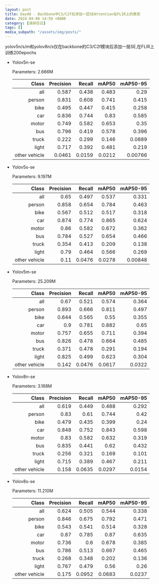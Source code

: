 ```yaml
---
layout: post
title: Day48 - Backbone中C3/C2f后添加一层SEAttention在FLIR上的表现
date: 2024-04-08 14:59 +0800
category: [读研日记]
tags: []
media_subpath: "/assets/img/posts/"
---
```


yolov5n/s/m和yolov8n/s仅在backbone的C3/C2f模块后添加一层SE,在FLIR上训练200epochs

- Yolov5n-se

    Parameters: 2.666M

    |                Class| Precision|    Recall|     mAP50|  mAP50-95|
    |                 ---:|      ---:|      ---:|      ---:|      ---:|
    |                  all|     0.587|     0.438|     0.483|      0.29|
    |               person|     0.831|     0.608|     0.741|     0.415|
    |                 bike|     0.495|     0.447|     0.415|     0.258|
    |                  car|     0.836|     0.744|      0.83|     0.585|
    |                motor|     0.749|     0.582|     0.653|      0.35|
    |                  bus|     0.796|     0.419|     0.578|     0.396|
    |                truck|     0.222|     0.299|     0.146|    0.0889|
    |                light|     0.717|     0.392|     0.481|     0.219|
    |        other vehicle|    0.0461|    0.0159|    0.0212|   0.00766|

- Yolov5s-se

    Parameters: 9.197M

    |                Class| Precision|    Recall|     mAP50|  mAP50-95|
    |                 ---:|      ---:|      ---:|      ---:|      ---:|
    |                  all|      0.65|     0.497|     0.537|     0.331|
    |               person|     0.858|     0.654|     0.784|     0.463|
    |                 bike|     0.567|     0.512|     0.517|     0.318|
    |                  car|     0.874|     0.774|     0.865|     0.624|
    |                motor|      0.86|     0.582|     0.672|     0.362|
    |                  bus|     0.784|     0.527|     0.654|     0.466|
    |                truck|     0.354|     0.413|     0.209|     0.138|
    |                light|      0.79|     0.464|     0.566|     0.269|
    |        other vehicle|      0.11|    0.0476|    0.0278|   0.00848|

- Yolov5m-se

    Parameters: 25.209M

    |                Class| Precision|    Recall|     mAP50|  mAP50-95|
    |                 ---:|      ---:|      ---:|      ---:|      ---:|
    |                  all|      0.67|     0.521|     0.574|     0.364|
    |               person|     0.893|     0.666|     0.811|     0.497|
    |                 bike|     0.644|     0.565|      0.55|     0.355|
    |                  car|       0.9|     0.781|     0.882|      0.65|
    |                motor|     0.757|     0.655|     0.711|     0.394|
    |                  bus|     0.826|     0.478|     0.664|     0.485|
    |                truck|     0.371|     0.478|     0.291|     0.194|
    |                light|     0.825|     0.499|     0.623|     0.304|
    |        other vehicle|     0.142|    0.0476|    0.0617|    0.0322|

- Yolov8n-se

    Parameters: 3.168M

    |                Class| Precision|    Recall|     mAP50|  mAP50-95|
    |                 ---:|      ---:|      ---:|      ---:|      ---:|
    |                  all|     0.619|     0.449|     0.488|     0.292|
    |               person|      0.83|      0.61|     0.744|      0.42|
    |                 bike|     0.479|     0.435|     0.399|      0.24|
    |                  car|     0.848|     0.752|     0.843|     0.598|
    |                motor|      0.83|     0.582|     0.632|     0.319|
    |                  bus|     0.835|     0.441|      0.62|     0.432|
    |                truck|     0.256|     0.321|     0.169|     0.101|
    |                light|     0.715|     0.389|     0.467|     0.211|
    |        other vehicle|     0.158|    0.0635|    0.0297|    0.0154|

- Yolov8s-se

    Parameters: 11.210M

    |                Class| Precision|    Recall|     mAP50|  mAP50-95|
    |                 ---:|      ---:|      ---:|      ---:|      ---:|
    |                  all|     0.624|     0.505|     0.544|     0.338|
    |               person|     0.846|     0.675|     0.792|     0.471|
    |                 bike|     0.543|     0.541|     0.514|     0.328|
    |                  car|      0.87|     0.785|      0.87|     0.635|
    |                motor|     0.736|       0.6|     0.678|     0.385|
    |                  bus|     0.786|     0.513|     0.667|     0.465|
    |                truck|     0.268|     0.348|     0.202|     0.136|
    |                light|     0.767|     0.479|      0.56|      0.26|
    |        other vehicle|     0.175|    0.0952|    0.0683|    0.0237|
